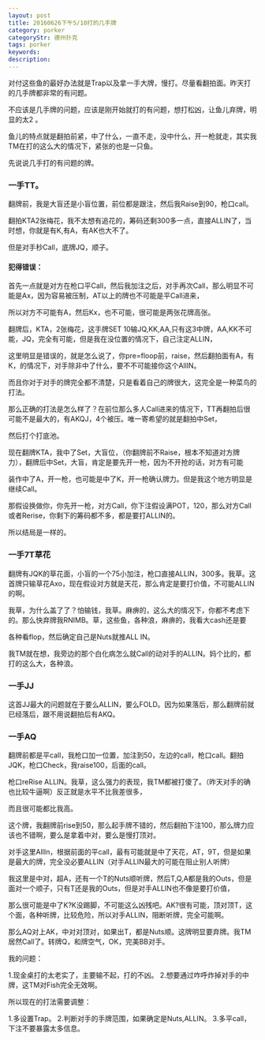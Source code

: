 ```yaml
---
layout: post
title: 20160626下午5/10打的几手牌
category: porker
categoryStr: 德州扑克
tags: porker
keywords: 
description: 
---
```


对付这些鱼的最好办法就是Trap以及拿一手大牌，慢打。尽量看翻拍面。昨天打的几手牌都非常的有问题。

不应该是几手牌的问题，应该是刚开始就打的有问题，想打松凶，让鱼儿弃牌，明显的太2 。

鱼儿的特点就是翻拍前紧，中了什么，一直不走，没中什么，开一枪就走，其实我TM在打的这么大的情况下，紧张的也是一只鱼。

先说说几手打的有问题的牌。

### 一手TT。

翻牌前，我是大盲还是小盲位置，前位都是跟注，然后我Raise到90，枪口call。

翻拍KTA2张梅花，我不太想有追花的，筹码还剩300多一点，直接ALLIN了，当时想，你就是有K,有A，有AK也大不了。

但是对手秒Call，底牌JQ，顺子。

#### 犯得错误：

首先一点就是对方在枪口平Call，然后我加注之后，对手再次Call，那么明显不可能是Ax，因为容易被压制，AT以上的牌也不可能是平Call进来，

所以对方不可能有A，然后Kx，也不可能，很可能是两张花牌高张。

翻牌后，KTA，2张梅花，这手牌SET 10输JQ,KK,AA,只有这3中牌，AA,KK不可能，JQ，完全有可能，但是我在没位置的情况下，自己注定ALLIN，

这里明显是错误的，就是怎么说了，你pre=floop前，raise，然后翻拍面有A，有K，的情况下，对手除非中了什么，要不不可能接你这个AllIN。

而且你对于对手的牌完全都不清楚，只是看着自己的牌很大，这完全是一种菜鸟的打法。

那么正确的打法是怎么样了？在前位那么多人Call进来的情况下，TT再翻拍后很可能不是最大的，有AKQJ，4个被压。唯一寄希望的就是翻拍中Set，

然后打个打底池。

现在翻牌KTA，我中了Set，大盲位，（你翻牌前不Raise，根本不知道对方牌力），翻牌后中Set，大盲，肯定是要先开一枪，因为不开抢的话，对方有可能

装作中了A，开一枪，也可能是中了K，开一枪确认牌力。但是我这个地方明显是继续Call。

那假设换做你，你先开一枪，对方Call，你下注假设满POT，120，那么对方Call或者Rerise，你剩下的筹码都不多，都是要打ALLIN的。

所以结局是一样的。

### 一手7T草花

翻牌有JQK的草花面，小盲的一个75小加注，枪口直接ALLIN，300多。我草。这首牌只输草花Axo，现在假设对方就是天花，那么肯定是要打价值，不可能ALLIN的啊。

我草，为什么盖了了？怕输钱，我草。麻痹的，这么大的情况下，你都不考虑下的。那么快弃牌我RNIMB。草，这些鱼，各种浪，麻痹的，我看大cash还是要

各种看flop，然后确定自己是Nuts就推ALL IN。

我TM就在想，我旁边的那个白化病怎么就Call的动对手的ALLIN。妈个比的，都打的这么大，各种浪。

### 一手JJ

这首JJ最大的问题就在于要么ALLIN，要么FOLD。因为如果落后，那么翻牌前就已经落后，跟不用说翻拍后有AKQ。

### 一手AQ

翻牌前都是平call，我枪口加一位置，加注到50，左边的call，枪口call。翻拍JQK，枪口Check，我raise100，后面的call。

枪口reRise ALLIN。我草，这么强力的表现，我TM都被打傻了。（昨天对手的确也比较牛逼啊）反正就是水平不比我差很多，

而且很可能都比我高。

这个牌，我翻牌前rise到50，那么起手牌不错的，然后翻拍下注100，那么牌力应该也不错啊，要么是拿着中对，要么是慢打顶对。

对手这里AllIn，根据前面的平call，最有可能就是中了天花，AT，9T，但是如果是最大的牌，完全没必要ALLIN（对手ALLIN最大的可能在阻止别人听牌）

我这里是中对，超A，还有一个T的Nuts顺听牌，然后T,Q,A都是我的Outs，但是面对一个顺子，只有T还是我的Outs，但是对手ALLIN也不像是要打价值，

那么很可能是中了K?K没踢脚，不可能这么凶残吧。AK?很有可能，顶对顶T，这个面，各种听牌，比较危险，所以对手ALLIN，阻断听牌，完全可能啊。

那么AQ对上AK，中对对顶对，如果出T，都是Nuts顺。这牌明显要弃牌。我TM居然Call了。转牌Q，和牌空气，OK，完美BB对手。


我的问题：

1.现金桌打的太老实了，主要输不起，打的不凶。
2.想要通过咋呼炸掉对手的中牌，这TM对Fish完全无效啊。


所以现在的打法需要调整：

1.多设置Trap。
2.判断对手的手牌范围，如果确定是Nuts,ALLIN。
3.多平call，下注不要暴露太多信息。



